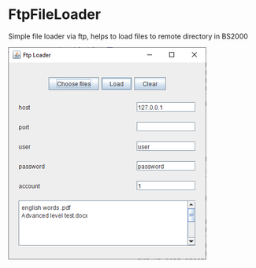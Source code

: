 # FtpFileLoader

Simple file loader via ftp, helps to load files to remote directory in BS2000

![alt text](https://github.com/Daply/FtpFileLoader/blob/master/screenshots/screen.png)
